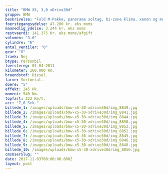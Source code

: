 ```yaml
---
title: "BMW X5, 3,0 xDrive30d"
gruppe: BMW
beskrivelse: "Fuld M-Pakke, panorama soltag, bi-zone klima, xenon og meget mere. \n\n* Vi tilbyder fri kilometer i hele leasingperioden.\n\n\n * Cap Approved Garantiforsikring i hele leasingperioden. (valgfri)\n\n\n * Vi tilbyder kaskoforsikring på alle vores biler\n\n\n * Sæson, split/deleleasing og erhvervsleasing – vi har hele paletten.\n\n\n * Du vælger selv perioden: 6, 12, 24 eller 36 måneder.\n\n\n * Har vi ikke bilen på lager, dedikere vi os til at finde den helt rigtige og står for importen.\n"
foerstegangsydelse: 47.200 kr. eks moms
maanedlig_ydelse: 3.244 kr. eks moms
restvaerdi: 141.375 Kr. eks moms/afgift
volumen: "3.0"
cylindre: "6"
antal_ventiler: "0"
gear: "8"
traek: Nej
btype: Personbil
foerstereg: 01-04-2011
kilometer: 160.000 Km.
braendstof: Diesel.
farve: Sortmetal.
doere: "5"
effekt: 245 Hk.
moment: 540 Nm.
topfart: 222 Km/t.
acc: "7,6 Sek."
billede_1: /images/uploads/bmw-x5-30-xdrive30d/img_8839.jpg
billede_2: /images/uploads/bmw-x5-30-xdrive30d/img_8841.jpg
billede_3: /images/uploads/bmw-x5-30-xdrive30d/img_8844.jpg
billede_4: /images/uploads/bmw-x5-30-xdrive30d/img_8850.jpg
billede_5: /images/uploads/bmw-x5-30-xdrive30d/img_8853.jpg
billede_6: /images/uploads/bmw-x5-30-xdrive30d/img_8852.jpg
billede_7: /images/uploads/bmw-x5-30-xdrive30d/img_8845.jpg
billede_8: /images/uploads/bmw-x5-30-xdrive30d/img_8846.jpg
billede_9: /images/uploads/bmw-x5-30-xdrive30d/img_8848.jpg
billede_10: /images/uploads/bmw-x5-30-xdrive30d/img_8856.jpg
cmsUserSlug: ""
date: 2017-11-03T00:00:00.000Z
layout: post
---
```


